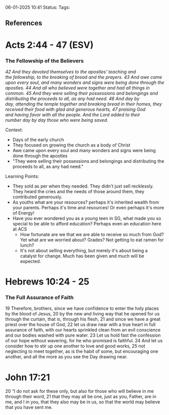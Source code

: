 06-01-2025 10:41
Status: 
Tags:

## References
# Acts 2:44 - 47 (ESV)
### The Fellowship of the Believers
*42 And they devoted themselves to the apostles' teaching and the fellowship, to the breaking of bread and the prayers. 43 And awe came upon every soul, and many wonders and signs were being done through the apostles. 44 And all who believed were together and had all things in common. 45 And they were selling their possessions and belongings and distributing the proceeds to all, as any had need. 46 And day by day, attending the temple together and breaking bread in their homes, they received their food with glad and generous hearts, 47 praising God and having favor with all the people. And the Lord added to their number day by day those who were being saved.*

Context:
- Days of the early church
- They focused on growing the church as a body of Christ
- Awe came upon every soul and many wonders and signs were being done through the apostles
- "They were selling their possessions and belongings and distributing the proceeds to all, as any had need."

Learning Points:
- They sold as per when they needed. They didn't just sell recklessly. They heard the cries and the needs of those around them, they contributed generously.
- As youths what are your resources? perhaps it's inherited wealth from your parents. Perhaps it's time and resources! Or even perhaps it's more of Energy! 
- Have you ever wondered you as a young teen in SG, what made you so special to be able to afford education? Perhaps even an education here at ACS
	- How fortunate are we that we are able to receive so much from God? Yet what are we worried about? Grades? Not getting to eat ramen for lunch? 
	- It's not about selling everything, but merely it's about being a catalyst for change. Much has been given and much will be expected.



# Hebrews 10:24 - 25
### The Full Assurance of Faith

19 Therefore, brothers, since we have confidence to enter the holy places by the blood of Jesus, 20 by the new and living way that he opened for us through the curtain, that is, through his flesh, 21 and since we have a great priest over the house of God, 22 let us draw near with a true heart in full assurance of faith, with our hearts sprinkled clean from an evil conscience and our bodies washed with pure water. 23 Let us hold fast the confession of our hope without wavering, for he who promised is faithful. 24 And let us consider how to stir up one another to love and good works, 25 not neglecting to meet together, as is the habit of some, but encouraging one another, and all the more as you see the Day drawing near.

# John 17:21
20 “I do not ask for these only, but also for those who will believe in me through their word, 21 that they may all be one, just as you, Father, are in me, and I in you, that they also may be in us, so that the world may believe that you have sent me.